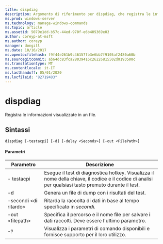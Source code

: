 ```yaml
---
title: dispdiag
description: Argomento di riferimento per dispdiag, che registra le informazioni visualizzate in un file.
ms.prod: windows-server
ms.technology: manage-windows-commands
ms.topic: article
ms.assetid: 5079e1dd-b57c-44ed-970f-e6b409369e03
author: coreyp-at-msft
ms.author: coreyp
manager: dongill
ms.date: 10/16/2017
ms.openlocfilehash: f9f44e261b9c46157fb3e6bb7f9105af2480a60b
ms.sourcegitcommit: ab64dc83fca28039416c26226815502d0193500c
ms.translationtype: MT
ms.contentlocale: it-IT
ms.lasthandoff: 05/01/2020
ms.locfileid: "82719403"
---
```

# <a name="dispdiag"></a>dispdiag

Registra le informazioni visualizzate in un file.

## <a name="syntax"></a>Sintassi

```
dispdiag [-testacpi] [-d] [-delay <Seconds>] [-out <FilePath>]
```

#### <a name="parameters"></a>Parametri

|Parametro|Descrizione|
|---------|-----------|
|- testacpi|Esegue il test di diagnostica hotkey. Visualizza il nome della chiave, il codice e il codice di analisi per qualsiasi tasto premuto durante il test.|
|-d|Genera un file di dump con i risultati del test.|
|-secondi \<di ritardo>|Ritarda la raccolta di dati in base al tempo specificato in *secondi*.|
|-out \<filepath>|Specifica il percorso e il nome file per salvare i dati raccolti. Deve essere l'ultimo parametro.|
|-?|Visualizza i parametri di comando disponibili e fornisce supporto per il loro utilizzo.|